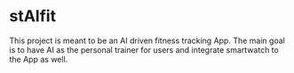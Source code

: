 # stAIfit
This project is meant to be an AI driven fitness tracking App. The main goal is to have AI as the personal trainer for users and integrate smartwatch to the App as well.
